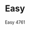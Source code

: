---
designer: Pedrali R&D
description: "Easy%20is%20a%20table%20whose%20stability%20is%20guaranteed%20by%20the%20union%20of%20the%20two%20sets%20of%20legs%20and%20the%20column.%20Table%20with%20powder%20coated%20sand-blasted%20cast-iron%20base%20and%20steel%20or%20oak%20wood%20column%2C%20available%20combined%20with%20tops%20of%20different%20sizes%20and%20finishes."
image_primary: img/Easy_4761_01_zoom.jpg
image_secondary: ../../../images/blank.png
manufacturer: Pedrali
href: https://www.pedrali.it/en/products/catalog/Table-EASY-4761/
subtitle: Easy 4761
title: Easy
image_thumb: img/Easy_4761_cover.jpg
tags: 
  - pedrali
  - central-base-tables
category: central-base-tables
slug: /manufacturers/pedrali/central-base-tables/pedrali-r-d-easy
---